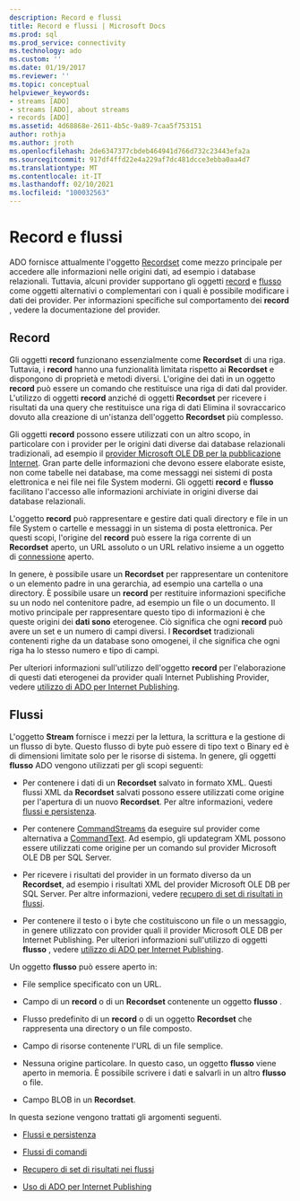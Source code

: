 ```yaml
---
description: Record e flussi
title: Record e flussi | Microsoft Docs
ms.prod: sql
ms.prod_service: connectivity
ms.technology: ado
ms.custom: ''
ms.date: 01/19/2017
ms.reviewer: ''
ms.topic: conceptual
helpviewer_keywords:
- streams [ADO]
- streams [ADO], about streams
- records [ADO]
ms.assetid: 4d68868e-2611-4b5c-9a89-7caa5f753151
author: rothja
ms.author: jroth
ms.openlocfilehash: 2de6347377cbdeb464941d766d732c23443efa2a
ms.sourcegitcommit: 917df4ffd22e4a229af7dc481dcce3ebba0aa4d7
ms.translationtype: MT
ms.contentlocale: it-IT
ms.lasthandoff: 02/10/2021
ms.locfileid: "100032563"
---
```

# <a name="records-and-streams"></a>Record e flussi
ADO fornisce attualmente l'oggetto [Recordset](../../../ado/reference/ado-api/recordset-object-ado.md) come mezzo principale per accedere alle informazioni nelle origini dati, ad esempio i database relazionali. Tuttavia, alcuni provider supportano gli oggetti [record](../../../ado/reference/ado-api/record-object-ado.md) e [flusso](../../../ado/reference/ado-api/stream-object-ado.md) come oggetti alternativi o complementari con i quali è possibile modificare i dati dei provider. Per informazioni specifiche sul comportamento dei **record** , vedere la documentazione del provider.  
  
## <a name="records"></a>Record  
 Gli oggetti **record** funzionano essenzialmente come **Recordset** di una riga. Tuttavia, i **record** hanno una funzionalità limitata rispetto ai **Recordset** e dispongono di proprietà e metodi diversi. L'origine dei dati in un oggetto **record** può essere un comando che restituisce una riga di dati dal provider. L'utilizzo di oggetti **record** anziché di oggetti **Recordset** per ricevere i risultati da una query che restituisce una riga di dati Elimina il sovraccarico dovuto alla creazione di un'istanza dell'oggetto **Recordset** più complesso.  
  
 Gli oggetti **record** possono essere utilizzati con un altro scopo, in particolare con i provider per le origini dati diverse dai database relazionali tradizionali, ad esempio il [provider Microsoft OLE DB per la pubblicazione Internet](../../../ado/guide/appendixes/microsoft-ole-db-provider-for-internet-publishing.md). Gran parte delle informazioni che devono essere elaborate esiste, non come tabelle nei database, ma come messaggi nei sistemi di posta elettronica e nei file nei file System moderni. Gli oggetti **record** e **flusso** facilitano l'accesso alle informazioni archiviate in origini diverse dai database relazionali.  
  
 L'oggetto **record** può rappresentare e gestire dati quali directory e file in un file System o cartelle e messaggi in un sistema di posta elettronica. Per questi scopi, l'origine del **record** può essere la riga corrente di un **Recordset** aperto, un URL assoluto o un URL relativo insieme a un oggetto di [connessione](../../../ado/reference/ado-api/connection-object-ado.md) aperto.  
  
 In genere, è possibile usare un **Recordset** per rappresentare un contenitore o un elemento padre in una gerarchia, ad esempio una cartella o una directory. È possibile usare un **record** per restituire informazioni specifiche su un nodo nel contenitore padre, ad esempio un file o un documento. Il motivo principale per rappresentare questo tipo di informazioni è che queste origini dei **dati sono** eterogenee. Ciò significa che ogni **record** può avere un set e un numero di campi diversi. I **Recordset** tradizionali contenenti righe da un database sono omogenei, il che significa che ogni riga ha lo stesso numero e tipo di campi.  
  
 Per ulteriori informazioni sull'utilizzo dell'oggetto **record** per l'elaborazione di questi dati eterogenei da provider quali Internet Publishing Provider, vedere [utilizzo di ADO per Internet Publishing](../../../ado/guide/data/using-ado-for-internet-publishing.md).  
  
## <a name="streams"></a>Flussi  
 L'oggetto **Stream** fornisce i mezzi per la lettura, la scrittura e la gestione di un flusso di byte. Questo flusso di byte può essere di tipo text o Binary ed è di dimensioni limitate solo per le risorse di sistema. In genere, gli oggetti **flusso** ADO vengono utilizzati per gli scopi seguenti:  
  
-   Per contenere i dati di un **Recordset** salvato in formato XML. Questi flussi XML da **Recordset** salvati possono essere utilizzati come origine per l'apertura di un nuovo **Recordset**. Per altre informazioni, vedere [flussi e persistenza](../../../ado/guide/data/streams-and-persistence.md).  
  
-   Per contenere [CommandStreams](../../../ado/reference/ado-api/commandstream-property-ado.md) da eseguire sul provider come alternativa a [CommandText](../../../ado/reference/ado-api/commandtext-property-ado.md). Ad esempio, gli updategram XML possono essere utilizzati come origine per un comando sul provider Microsoft OLE DB per SQL Server.  
  
-   Per ricevere i risultati del provider in un formato diverso da un **Recordset**, ad esempio i risultati XML del provider Microsoft OLE DB per SQL Server. Per altre informazioni, vedere [recupero di set di risultati in flussi](../../../ado/guide/data/retrieving-resultsets-into-streams.md).  
  
-   Per contenere il testo o i byte che costituiscono un file o un messaggio, in genere utilizzato con provider quali il provider Microsoft OLE DB per Internet Publishing. Per ulteriori informazioni sull'utilizzo di oggetti **flusso** , vedere [utilizzo di ADO per Internet Publishing](../../../ado/guide/data/using-ado-for-internet-publishing.md).  
  
 Un oggetto **flusso** può essere aperto in:  
  
-   File semplice specificato con un URL.  
  
-   Campo di un **record** o di un **Recordset** contenente un oggetto **flusso** .  
  
-   Flusso predefinito di un **record** o di un oggetto **Recordset** che rappresenta una directory o un file composto.  
  
-   Campo di risorse contenente l'URL di un file semplice.  
  
-   Nessuna origine particolare. In questo caso, un oggetto **flusso** viene aperto in memoria. È possibile scrivere i dati e salvarli in un altro **flusso** o file.  
  
-   Campo BLOB in un **Recordset**.  
  
 In questa sezione vengono trattati gli argomenti seguenti.  
  
-   [Flussi e persistenza](../../../ado/guide/data/streams-and-persistence.md)  
  
-   [Flussi di comandi](../../../ado/guide/data/command-streams.md)  
  
-   [Recupero di set di risultati nei flussi](../../../ado/guide/data/retrieving-resultsets-into-streams.md)  
  
-   [Uso di ADO per Internet Publishing](../../../ado/guide/data/using-ado-for-internet-publishing.md)
